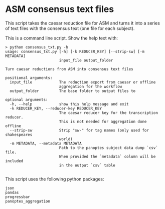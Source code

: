 # ASM consensus text files
This script takes the caesar reduction file for ASM and turns it into a series of text files with the consensus text (one file for each subject).

This is a command line script.  Show the help text with:

```
> python consensus_txt.py -h
usage: consensus_txt.py [-h] [-k REDUCER_KEY] [--strip-sw] [-m METADATA]
                        input_file output_folder

Turn caesar reductions from ASM into consensus text files

positional arguments:
  input_file            The reduction export from caesar or offline
                        aggregation for the workflow
  output_folder         The base folder to output files to

optional arguments:
  -h, --help            show this help message and exit
  -k REDUCER_KEY, --reducer-key REDUCER_KEY
                        The caesar reducer key for the transcription reducer.
                        This is not needed for aggregation done offline
  --strip-sw            Strip "sw-" for tag names (only used for shakespeares
                        world)
  -m METADATA, --metadata METADATA
                        Path to the panoptes subject data dump `csv` file.
                        When provided the `metadata` column will be included
                        in the output `csv` table


```

This script uses the following python packages:
```
json
pandas
progressbar
panoptes_aggregation
```
